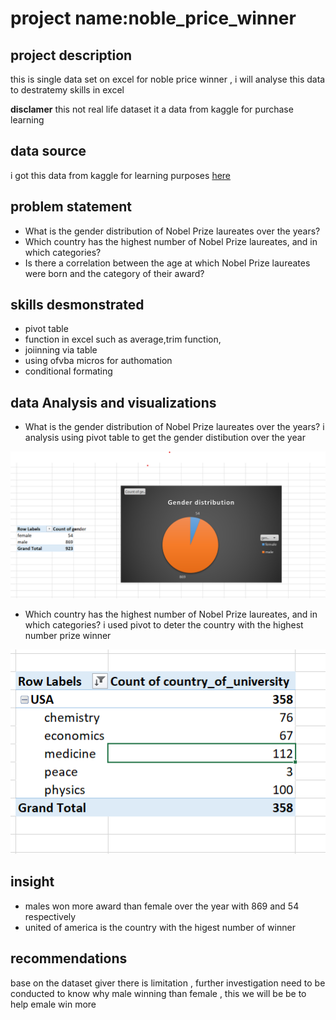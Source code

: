 # project name:noble_price_winner

## project description
this is single data set on excel for noble price winner , i will analyse this data to destratemy skills in excel 

**disclamer** this not real life dataset it a data from kaggle for purchase learning 

## data source 
i got this data from kaggle for  learning purposes [here](https://onedrive.live.com/edit?action=editnew&id=2AF7AFBA0795CC6!183&resid=2AF7AFBA0795CC6!183&ithint=file%2cxlsx&ct=1707692248513&wdNewAndOpenCt=1707692244011&wdOrigin=OFFICECOM-WEB.START.NEW&wdPreviousSessionSrc=HarmonyWeb&wdPreviousSession=c0c3dd85-c7a9-412a-9c2c-b889da51ec61&wdo=2&cid=02af7afba0795cc6)

## problem statement

-  What is the gender distribution of Nobel Prize laureates over the years?
-  Which country has the highest number of Nobel Prize laureates, and in which categories?
-  Is there a correlation between the age at which Nobel Prize laureates were born and the category of their award?

## skills desmonstrated

-  pivot table
-  function in excel such as average,trim function,
-  joiinning  via table
-  using ofvba micros for authomation
-  conditional formating

## data Analysis and visualizations

- What is the gender distribution of Nobel Prize laureates over the years?
i analysis using pivot table to get the gender distibution over the year

![image](https://github.com/tosinemmanuel9403/noble_price_winner/blob/main/GENDER_DISTRIBUTION.png)

-  Which country has the highest number of Nobel Prize laureates, and in which categories?
i used pivot to deter the country with the highest number prize winner

![image](https://github.com/tosinemmanuel9403/noble_price_winner/blob/main/COUNTRY_WITH-HIGHEST.png)


## insight

- males won more award than female over the year with 869 and 54 respectively
- united of america is the country with the higest number of winner

## recommendations

base on the dataset giver there is limitation , further investigation need to be conducted to know why male winning than female , this we will be be to help emale win more







